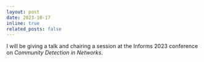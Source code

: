 ```yaml
---
layout: post
date: 2023-10-17
inline: true
related_posts: false
---
```


I will be giving a talk and chairing a session at the Informs 2023 conference on *Community Detection in Networks*.

